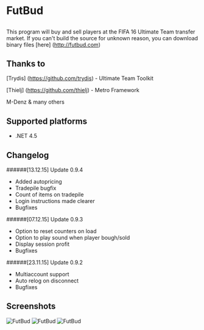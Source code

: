 # FutBud

## 
This program will buy and sell players at the FIFA 16 Ultimate Team transfer market.
If you can't build the source for unknown reason, you can download binary files [here] (http://futbud.com)

## Thanks to
 [Trydis] (https://github.com/trydis) - Ultimate Team Toolkit
 
 [Thielj] (https://github.com/thielj) - Metro Framework
 
 M-Denz & many others
 
## Supported platforms
- .NET 4.5

## Changelog

######[13.12.15] Update 0.9.4
- Added autopricing
- Tradepile bugfix
- Count of items on tradepile
- Login instructions made clearer
- Bugfixes

######[07.12.15] Update 0.9.3
- Option to reset counters on load
- Option to play sound when player bough/sold
- Display session profit
- Bugfixes

######[23.11.15] Update 0.9.2
- Multiaccount support
- Auto relog on disconnect
- Bugfixes


## Screenshots

![FutBud](http://futbud.com/download/Main.png )
![FutBud](http://futbud.com/download/AddPlayer.png)
![FutBud](http://futbud.com/download/Settings.png)
